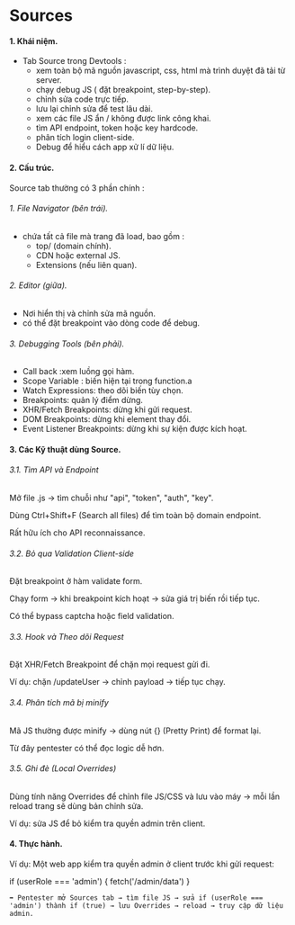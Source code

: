 # Sources

#### 1. Khái niệm.
- Tab Source trong Devtools :
  - xem toàn bộ mã nguồn javascript, css, html mà trình duyệt đã tải từ server.
  - chạy debug JS ( đặt breakpoint, step-by-step).
  - chỉnh sửa code trực tiếp.
  - lưu lại chỉnh sửa để test lâu dài.
  - xem các file JS ẩn / không được link công khai.
  - tìm API endpoint, token hoặc key hardcode.
  - phân tích login client-side.
  - Debug để hiểu cách app xử lí dữ liệu.
#### 2. Cấu trúc. 

Source tab thường có 3 phần chính : 

###### 1. File Navigator (bên trái).
- chứa tất cả file mà trang đã load, bao gồm :
  - top/ (domain chính).
  - CDN hoặc external JS.
  - Extensions (nếu liên quan).
###### 2. Editor (giữa).
- Nơi hiển thị và chỉnh sửa mã nguồn.
- có thể đặt breakpoint vào dòng code để debug.
###### 3. Debugging Tools (bên phải).
- Call back :xem luồng gọi hàm.
- Scope Variable : biến hiện tại trong function.a
- Watch Expressions: theo dõi biến tùy chọn.
- Breakpoints: quản lý điểm dừng.
- XHR/Fetch Breakpoints: dừng khi gửi request.
- DOM Breakpoints: dừng khi element thay đổi.
- Event Listener Breakpoints: dừng khi sự kiện được kích hoạt.


#### 3. Các Kỹ thuật dùng Source.

###### 3.1. Tìm API và Endpoint

Mở file .js → tìm chuỗi như "api", "token", "auth", "key".

Dùng Ctrl+Shift+F (Search all files) để tìm toàn bộ domain endpoint.

Rất hữu ích cho API reconnaissance.

###### 3.2. Bỏ qua Validation Client-side

Đặt breakpoint ở hàm validate form.

Chạy form → khi breakpoint kích hoạt → sửa giá trị biến rồi tiếp tục.

Có thể bypass captcha hoặc field validation.

###### 3.3. Hook và Theo dõi Request

Đặt XHR/Fetch Breakpoint để chặn mọi request gửi đi.

Ví dụ: chặn /updateUser → chỉnh payload → tiếp tục chạy.

###### 3.4. Phân tích mã bị minify

Mã JS thường được minify → dùng nút {} (Pretty Print) để format lại.

Từ đây pentester có thể đọc logic dễ hơn.

###### 3.5. Ghi đè (Local Overrides)

Dùng tính năng Overrides để chỉnh file JS/CSS và lưu vào máy → mỗi lần reload trang sẽ dùng bản chỉnh sửa.

Ví dụ: sửa JS để bỏ kiểm tra quyền admin trên client.

#### 4. Thực hành.

Ví dụ: Một web app kiểm tra quyền admin ở client trước khi gửi request:

if (userRole === 'admin') {
    fetch('/admin/data')
}

```
➡ Pentester mở Sources tab → tìm file JS → sửa if (userRole === 'admin') thành if (true) → lưu Overrides → reload → truy cập dữ liệu admin.
```
